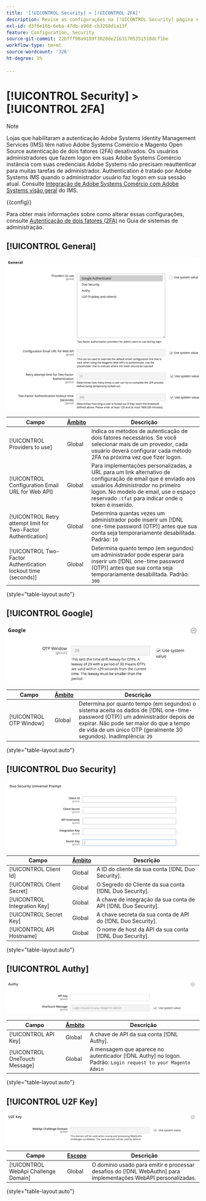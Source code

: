 ```yaml
---
title: '[!UICONTROL Security] > [!UICONTROL 2FA]'
description: Revise as configurações na [!UICONTROL Security] página > [!UICONTROL 2FA] do administrador do Comércio.
exl-id: d3f6e16b-6eba-47db-a9dd-cb3268d1a13f
feature: Configuration, Security
source-git-commit: 22bfff98a9189f3020de21b31705351510dcf1be
workflow-type: tm+mt
source-wordcount: '326'
ht-degree: 1%

---
```


# [!UICONTROL Security] > [!UICONTROL 2FA]

>[!NOTE]
>
>Lojas que habilitaram a autenticação Adobe Systems Identity Management Services (IMS) têm nativo Adobe Systems Comércio e Magento Open Source autenticação de dois fatores (2FA) desativados. Os usuários administradores que fazem logon em suas Adobe Systems Comércio instância com suas credenciais Adobe Systems não precisam reauttenticar para muitas tarefas de administrador. Authentication é tratado por Adobe Systems IMS quando o administrador usuário faz logon em sua sessão atual. Consulte [Integração de Adobe Systems Comércio com Adobe Systems visão geral](https://experienceleague.adobe.com/docs/commerce-admin/start/admin/ims/adobe-ims-integration-overview.html?lang=pt-BR) do IMS.

{{config}}

Para obter mais informações sobre como alterar essas configurações, consulte [Autenticação de dois fatores (2FA)](../../systems/security-two-factor-authentication.md) no Guia _de_ sistemas de administração.

## [!UICONTROL General]

![Geral](./assets/2fa-general.png)<!-- zoom -->

| Campo | [Âmbito](../../getting-started/websites-stores-views.md#scope-settings) | Descrição |
|--- |--- |--- |
| [!UICONTROL Providers to use] | Global | Indica os métodos de autenticação de dois fatores necessários. Se você selecionar mais de um provedor, cada usuário deverá configurar cada método 2FA na próxima vez que fizer logon. |
| [!UICONTROL Configuration Email URL for Web API] | Global | Para implementações personalizadas, a URL para um link alternativo de configuração de email que é enviado aos usuários _Administrador_ no primeiro logon. No modelo de email, use o espaço reservado `:tfat` para indicar onde o token é inserido. |
| [!UICONTROL Retry attempt limit for Two-Factor Authentication] | Global | Determina quantas vezes um administrador pode inserir um [!DNL one-time password (OTP)] antes que sua conta seja temporariamente desabilitada. Padrão: `10` |
| [!UICONTROL Two-Factor Authentication lockout time (seconds)] | Global | Determina quanto tempo (em segundos) um administrador pode esperar para inserir um [!DNL one-time password (OTP)] antes que sua conta seja temporariamente desabilitada. Padrão: `300` |

{style="table-layout:auto"}

## [!UICONTROL Google]

![Google](./assets/2fa-google.png)<!-- zoom -->

| Campo | [Âmbito](../../getting-started/websites-stores-views.md#scope-settings) | Descrição |
|--- |--- |--- |
| [!UICONTROL OTP Window] | Global | Determina por quanto tempo (em segundos) o sistema aceita os dados de [!DNL one-time-password (OTP)] um administrador depois de expirar. Não pode ser maior do que a tempo de vida de um único OTP (geralmente 30 segundos). Inadimplência: `29` |

{style="table-layout:auto"}

## [!UICONTROL Duo Security]

![Segurança de dupla](./assets/2fa-duo-security.png)<!-- zoom -->

| Campo | [Âmbito](../../getting-started/websites-stores-views.md#scope-settings) | Descrição |
|--- |--- |--- |
| [!UICONTROL Client Id] | Global | A ID do cliente da sua conta [!DNL Duo Security]. |
| [!UICONTROL Client Secret] | Global | O Segredo do Cliente da sua conta [!DNL Duo Security]. |
| [!UICONTROL Integration Key] | Global | A chave de integração da sua conta de API [!DNL Duo Security]. |
| [!UICONTROL Secret Key] | Global | A chave secreta da sua conta de API do [!DNL Duo Security]. |
| [!UICONTROL API Hostname] | Global | O nome de host da API da sua conta [!DNL Duo Security]. |

{style="table-layout:auto"}

## [!UICONTROL Authy]

![Authy](./assets/2fa-authy.png)<!-- zoom -->

| Campo | [Âmbito](../../getting-started/websites-stores-views.md#scope-settings) | Descrição |
|--- |--- |--- |
| [!UICONTROL API Key] | Global | A chave de API da sua conta [!DNL Authy]. |
| [!UICONTROL OneTouch Message] | Global | A mensagem que aparece no autenticador [!DNL Authy] no logon. Padrão: `Login request to your Magento Admin` |

{style="table-layout:auto"}

## [!UICONTROL U2F Key]

![Chave U2F](./assets/2fa-u2f-key.png)<!-- zoom -->

| Campo | [Escopo](../../getting-started/websites-stores-views.md#scope-settings) | Descrição |
|--- |--- |--- |
| [!UICONTROL WebApi Challenge Domain] | Global | O domínio usado para emitir e processar desafios do [!DNL WebAuthn] para implementações WebAPI personalizadas. |

{style="table-layout:auto"}
